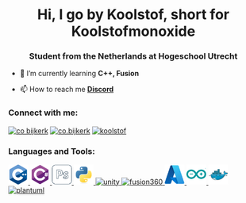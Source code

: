 <h1 align="center">Hi, I go by Koolstof, short for Koolstofmonoxide</h1>
<h3 align="center">Student from the Netherlands at Hogeschool Utrecht</h3>

- 🌱 I’m currently learning **C++, Fusion**

- 📫 How to reach me **[Discord](https://discord.gg/users/369857637740838912/)**

<h3 align="left">Connect with me:</h3>
<p align="left">
   <a href="https://linkedin.com/in/co-bijkerk" target="blank"><img align="center"
      src="https://raw.githubusercontent.com/rahuldkjain/github-profile-readme-generator/master/src/images/icons/Social/linked-in-alt.svg"
      alt="co bijkerk" height="30" width="40" /></a>
   <a href="https://instagram.com/co.bijkerk" target="blank"><img align="center"
      src="https://raw.githubusercontent.com/rahuldkjain/github-profile-readme-generator/master/src/images/icons/Social/instagram.svg"
      alt="co.bijkerk" height="30" width="40" /></a>
   <a href="https://www.leetcode.com/koolstof" target="blank"><img align="center"
      src="https://raw.githubusercontent.com/rahuldkjain/github-profile-readme-generator/master/src/images/icons/Social/leet-code.svg"
      alt="koolstof" height="30" width="40" /></a>
</p>
<h3 align="left">Languages and Tools:</h3>
<p align="left"> 
   <a href="https://www.w3schools.com/cpp/" target="_blank" rel="noreferrer"> 
      <img src="https://raw.githubusercontent.com/devicons/devicon/master/icons/cplusplus/cplusplus-original.svg" alt="cplusplus" width="40" height="40" /> 
   </a> 
   <a href="https://www.w3schools.com/cs/" target="_blank" rel="noreferrer"> 
      <img src="https://raw.githubusercontent.com/devicons/devicon/master/icons/csharp/csharp-original.svg" alt="csharp" width="40" height="40" /> 
   </a> 
   <a href="https://www.photoshop.com/en" target="_blank" rel="noreferrer"> 
      <img src="https://raw.githubusercontent.com/devicons/devicon/master/icons/photoshop/photoshop-line.svg" alt="photoshop" width="40" height="40" /> 
   </a> 
   <a href="https://www.python.org" target="_blank" rel="noreferrer"> 
      <img src="https://raw.githubusercontent.com/devicons/devicon/master/icons/python/python-original.svg" alt="python" width="40" height="40" /> 
   </a> 
   <a href="https://unity.com/" target="_blank" rel="noreferrer">
      <img src="https://www.vectorlogo.zone/logos/unity3d/unity3d-icon.svg" alt="unity" width="40" height="40" /> 
   </a>
   <a href="https://www.autodesk.com/products/fusion-360/overview" target="_blank" rel="noreferrer"> 
      <img src="https://seeklogo.com/images/A/autodesk-fusion-360-logo-7F72A76397-seeklogo.com.png" alt="fusion360" width="40" height="40" /> 
   </a>
   <a href="https://azure.microsoft.com/" target="_blank" rel="noreferrer"> 
      <img src="https://raw.githubusercontent.com/devicons/devicon/master/icons/azure/azure-original.svg" alt="azure" width="40" height="40" /> 
   </a>
   <a href="https://www.arduino.cc/" target="_blank" rel="noreferrer"> 
      <img src="https://raw.githubusercontent.com/devicons/devicon/master/icons/arduino/arduino-original.svg" alt="arduino" width="40" height="40" /> 
   </a>
   <a href="https://www.docker.com/" target="_blank" rel="noreferrer"> 
      <img src="https://raw.githubusercontent.com/devicons/devicon/master/icons/docker/docker-original.svg" alt="docker" width="40" height="40" /> 
   </a>
   <a href="https://plantuml.com/" target="_blank" rel="noreferrer"> 
      <img src="https://upload.wikimedia.org/wikipedia/commons/thumb/3/30/Plantuml_Logo.svg/1920px-Plantuml_Logo.svg.png" alt="plantuml" width="40" height="40" /> 
   </a>
</p>

